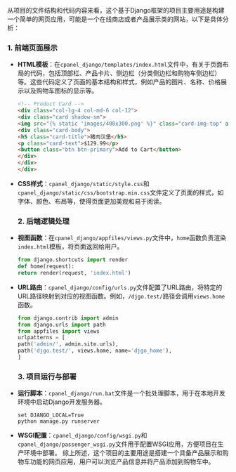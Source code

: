 从项目的文件结构和代码内容来看，这个基于Django框架的项目主要用途是构建一个简单的网页应用，可能是一个在线商店或者产品展示类的网站，以下是具体分析：

### 1. 前端页面展示

- **HTML模板**：在`cpanel_django/templates/index.html`文件中，有关于页面布局的代码，包括顶部栏、产品卡片、侧边栏（分类侧边栏和购物车侧边栏）等。这些代码定义了页面的基本结构和样式，例如产品的图片、名称、价格展示以及购物车图标的显示等。
  
  ```html
  <!-- Product Card -->
  <div class="col-lg-4 col-md-6 col-12">
  <div class="card shadow-sm">
  <img src="{% static 'images/400x300.png' %}" class="card-img-top" alt="Product">
  <div class="card-body">
  <h5 class="card-title">猪肉汉堡</h5>
  <p class="card-text">$129.99</p>
  <button class="btn btn-primary">Add to Cart</button>
  </div>
  </div>
  </div>
  ```
- **CSS样式**：`cpanel_django/static/style.css`和`cpanel_django/static/css/bootstrap.min.css`文件定义了页面的样式，如字体、颜色、布局等，使得页面更加美观和易于阅读。
  
  ### 2. 后端逻辑处理
- **视图函数**：在`cpanel_django/appfiles/views.py`文件中，`home`函数负责渲染`index.html`模板，将页面返回给用户。
  
  ```python
  from django.shortcuts import render
  def home(request):
  return render(request, 'index.html')
  ```
- **URL路由**：`cpanel_django/config/urls.py`文件配置了URL路由，将特定的URL路径映射到对应的视图函数。例如，`/djgo.test/`路径会调用`views.home`函数。
  
  ```python
  from django.contrib import admin
  from django.urls import path
  from appfiles import views
  urlpatterns = [
  path('admin/', admin.site.urls),
  path('djgo.test/', views.home, name='djgo_home'),
  ]
  ```
  
  ### 3. 项目运行与部署
- **运行脚本**：`cpanel_django/run.bat`文件是一个批处理脚本，用于在本地开发环境中启动Django开发服务器。
  
  ```batch
  set DJANGO_LOCAL=True
  python manage.py runserver
  ```
- **WSGI配置**：`cpanel_django/config/wsgi.py`和`cpanel_django/passenger_wsgi.py`文件用于配置WSGI应用，方便项目在生产环境中部署。
  综上所述，这个项目的主要用途是搭建一个具备产品展示和购物车功能的网页应用，用户可以浏览产品信息并将产品添加到购物车中。
